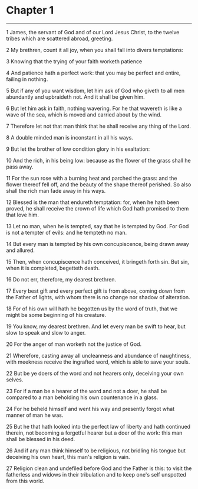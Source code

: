 # Chapter 1

***

1 James, the servant of God and of our Lord Jesus Christ, to the twelve tribes which are scattered abroad, greeting.

2 My brethren, count it all joy, when you shall fall into divers temptations:

3 Knowing that the trying of your faith worketh patience

4 And patience hath a perfect work: that you may be perfect and entire, failing in nothing.

5 But if any of you want wisdom, let him ask of God who giveth to all men abundantly and upbraideth not. And it shall be given him.

6 But let him ask in faith, nothing wavering. For he that wavereth is like a wave of the sea, which is moved and carried about by the wind.

7 Therefore let not that man think that he shall receive any thing of the Lord.

8 A double minded man is inconstant in all his ways.

9 But let the brother of low condition glory in his exaltation:

10 And the rich, in his being low: because as the flower of the grass shall he pass away.

11 For the sun rose with a burning heat and parched the grass: and the flower thereof fell off, and the beauty of the shape thereof perished. So also shall the rich man fade away in his ways.

12 Blessed is the man that endureth temptation: for, when he hath been proved, he shall receive the crown of life which God hath promised to them that love him.

13 Let no man, when he is tempted, say that he is tempted by God. For God is not a tempter of evils: and he tempteth no man.

14 But every man is tempted by his own concupiscence, being drawn away and allured.

15 Then, when concupiscence hath conceived, it bringeth forth sin. But sin, when it is completed, begetteth death.

16 Do not err, therefore, my dearest brethren.

17 Every best gift and every perfect gift is from above, coming down from the Father of lights, with whom there is no change nor shadow of alteration.

18 For of his own will hath he begotten us by the word of truth, that we might be some beginning of his creature.

19 You know, my dearest brethren. And let every man be swift to hear, but slow to speak and slow to anger.

20 For the anger of man worketh not the justice of God.

21 Wherefore, casting away all uncleanness and abundance of naughtiness, with meekness receive the ingrafted word, which is able to save your souls.

22 But be ye doers of the word and not hearers only, deceiving your own selves.

23 For if a man be a hearer of the word and not a doer, he shall be compared to a man beholding his own countenance in a glass.

24 For he beheld himself and went his way and presently forgot what manner of man he was.

25 But he that hath looked into the perfect law of liberty and hath continued therein, not becoming a forgetful hearer but a doer of the work: this man shall be blessed in his deed.

26 And if any man think himself to be religious, not bridling his tongue but deceiving his own heart, this man's religion is vain.

27 Religion clean and undefiled before God and the Father is this: to visit the fatherless and widows in their tribulation and to keep one's self unspotted from this world.

